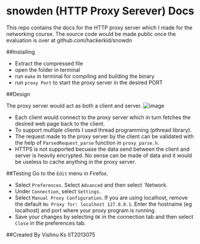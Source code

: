 # snowden (HTTP Proxy Serever) Docs

This repo contains the docs for the HTTP proxy server which I made for the networking course. The source code would be made public once the evaluation is 
over at github.com/hackerkid/snowdn

##Installing

* Extract the compressed file
* open the folder in terminal
* run `make` in terminal for compiling and building the binary
* run `proxy Port` to start the proxy server in the desired PORT


##Design 

The proxy server would act as both a client and server. 
![image](https://www.drupal.org/files/project-images/proxy.png)

* Each client would connect to the proxy server which in turn fetches the desired web page back to the client.
* To support multiple clients I used thread programming (pthread library). 
* The request made to the proxy server by the client can be validated with the help of `ParsedRequest_parse` function in `proxy_parse.h`. 
* HTTPS is not supported becuase the data send between the client and server is heavily encrypted. No sense can be made of data and it would be useless to cache anything in the proxy server.


##Testing
Go to the `Edit` menu in Firefox.
* Select `Preferences`. Select `Advanced` and then select `Network.
* Under `Connection`, select `Settings`.
* Select `Manual Proxy Configuration`. If you are using localhost, remove the
default `No Proxy for: localhost 127.0.0.1`. Enter the hostname (eg localhost) and port where
your proxy program is running.
* Save your changes by selecting `OK` in the connection tab and then select `Close`
in the preferences tab.

##Created By
Vishnu Ks
IIT2013075

